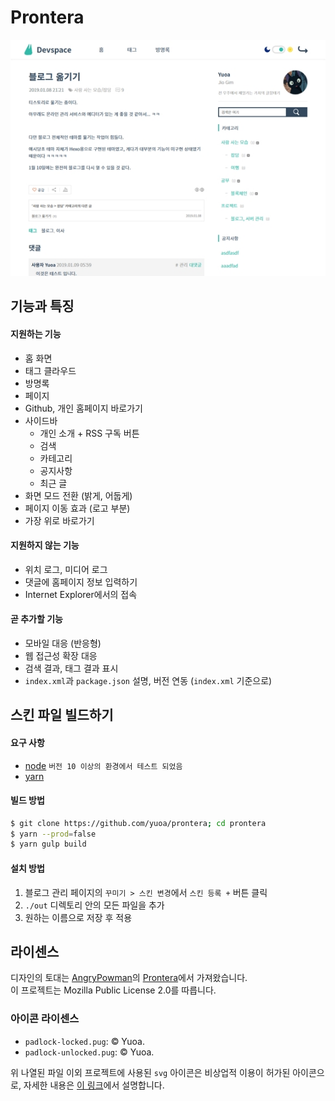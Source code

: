 # Prontera

![미리보기](raw/preview560.jpg)

## 기능과 특징
#### 지원하는 기능
+ 홈 화면
+ 태그 클라우드
+ 방명록
+ 페이지
+ Github, 개인 홈페이지 바로가기
+ 사이드바
    - 개인 소개 + RSS 구독 버튼
    - 검색
    - 카테고리
    - 공지사항
    - 최근 글
+ 화면 모드 전환 (밝게, 어둡게)
+ 페이지 이동 효과 (로고 부분)
+ 가장 위로 바로가기

#### 지원하지 않는 기능
+ 위치 로그, 미디어 로그
+ 댓글에 홈페이지 정보 입력하기
+ Internet Explorer에서의 접속

#### 곧 추가할 기능
+ 모바일 대응 (반응형)
+ 웹 접근성 확장 대응
+ 검색 결과, 태그 결과 표시
+ `index.xml`과 `package.json` 설명, 버전 연동 (`index.xml` 기준으로)  

## 스킨 파일 빌드하기
#### 요구 사항
+ [node](https://nodejs.org/ko/) `버전 10 이상의 환경에서 테스트 되었음`
+ [yarn](https://yarnpkg.com/lang/en/)

#### 빌드 방법

```sh
$ git clone https://github.com/yuoa/prontera; cd prontera
$ yarn --prod=false
$ yarn gulp build
```

#### 설치 방법

1. 블로그 관리 페이지의 `꾸미기 > 스킨 변경`에서 `스킨 등록 +` 버튼 클릭
2. `./out` 디렉토리 안의 모든 파일을 추가
3. 원하는 이름으로 저장 후 적용 

## 라이센스
디자인의 토대는 [AngryPowman](https://github.com/AngryPowman)의 [Prontera](https://github.com/AngryPowman/hexo-theme-prontera)에서 가져왔습니다.  
이 프로젝트는 Mozilla Public License 2.0를 따릅니다.  

### 아이콘 라이센스
- `padlock-locked.pug`: &copy; Yuoa.  
- `padlock-unlocked.pug`: &copy; Yuoa.  

위 나열된 파일 이외 프로젝트에 사용된 `svg` 아이콘은 비상업적 이용이 허가된 아이콘으로, 자세한 내용은 [이 링크](https://www.svgrepo.com/info/licensing)에서 설명합니다.  
